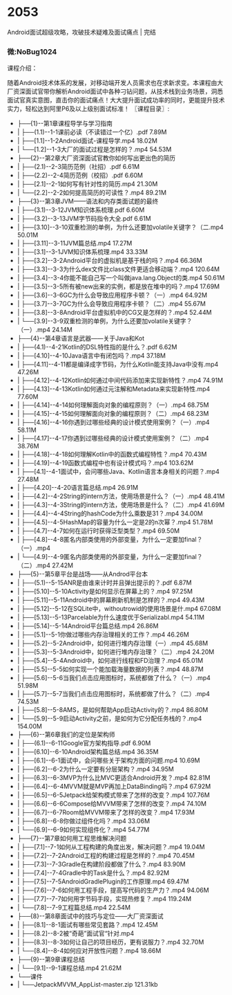 # 2053
Android面试超级攻略，攻破技术疑难及面试痛点 | 完结
### 微:NoBug1024 


课程介绍：

随着Android技术体系的发展，对移动端开发人员需求也在求新求变。本课程由大厂资深面试官带你解析Android面试中各种刁钻问题，从技术栈到业务场景，洞悉面试官真实意图，直击你的面试痛点！大大提升面试成功率的同时，更能提升技术实力，轻松达到阿里P6及以上级别面试标准！
〖课程目录〗:

- ├──{1}--第1章课程导学与学习指南  
- |   ├──(1.1)--1-1课前必读（不读错过一个亿）.pdf  7.89M
- |   ├──[1.1]--1-2Android面试-课程导学.mp4  18.02M
- |   └──[1.2]--1-3大厂的面试过程是怎样的？.mp4  54.53M
- ├──{2}--第2章大厂资深面试官教你如何写出更出色的简历  
- |   ├──(2.1)--2-3简历范例（社招）.pdf  6.61M
- |   ├──(2.2)--2-4简历范例（校招）.pdf  6.60M
- |   ├──[2.1]--2-1如何写有针对性的简历.mp4  21.30M
- |   └──[2.2]--2-2如何提高简历的可读性？.mp4  89.21M
- ├──{3}--第3章JVM&mdash;&mdash;语法和内存类面试题的最终  
- |   ├──(3.1)--3-12JVM知识体系梳理.pdf  6.60M
- |   ├──(3.2)--3-13JVM字节码指令大全.pdf  6.61M
- |   ├──[3.10]--3-10双重检测的单例，为什么还要加volatile关键字？（二.mp4  50.01M
- |   ├──[3.11]--3-11JVM篇总结.mp4  17.27M
- |   ├──[3.1]--3-1JVM知识体系梳理.mp4  33.33M
- |   ├──[3.2]--3-2Android平台的虚拟机是基于栈的吗？.mp4  66.36M
- |   ├──[3.3]--3-3为什么dex文件比class文件更适合移动端？.mp4  120.64M
- |   ├──[3.4]--3-4你能不能自己写一个叫做java.lang.Object的类.mp4  50.61M
- |   ├──[3.5]--3-5所有被new出来的实例，都是放在堆中的吗？.mp4  17.69M
- |   ├──[3.6]--3-6GC为什么会导致应用程序卡顿？（一）.mp4  64.92M
- |   ├──[3.7]--3-7GC为什么会导致应用程序卡顿？（二）.mp4  55.67M
- |   ├──[3.8]--3-8Android平台虚拟机中的CG又是怎样的？.mp4  52.44M
- |   └──[3.9]--3-9双重检测的单例，为什么还要加volatile关键字？（一）.mp4  24.14M
- ├──{4}--第4章语言是武器&mdash;&mdash;关于Java和Kot  
- |   ├──(4.1)--4-21Kotlin的DSL特性指的是什么？.pdf  6.62M
- |   ├──[4.10]--4-10Java语言中有闭包吗？.mp4  37.18M
- |   ├──[4.11]--4-11都是编译成字节码，为什么Kotlin能支持Java中没有.mp4  47.26M
- |   ├──[4.12]--4-12Kotlin如何通过中间代码添加来实现新特性？.mp4  74.91M
- |   ├──[4.13]--4-13Kotlin如何通过元注解和Metadata来实现新特性.mp4  77.60M
- |   ├──[4.14]--4-14如何理解面向对象的编程原则？（一）.mp4  68.75M
- |   ├──[4.15]--4-15如何理解面向对象的编程原则？（二）.mp4  68.23M
- |   ├──[4.16]--4-16你遇到过哪些经典的设计模式使用案例？（一）.mp4  58.11M
- |   ├──[4.17]--4-17你遇到过哪些经典的设计模式使用案例？（二）.mp4  38.76M
- |   ├──[4.18]--4-18如何理解Kotlin中的函数式编程特性？.mp4  70.43M
- |   ├──[4.19]--4-19函数式编程中也有设计模式吗？.mp4  103.62M
- |   ├──[4.1]--4-1面试中，会问哪些Java、Kotlin语言本身相关的问题？.mp4  27.48M
- |   ├──[4.20]--4-20语言篇总结.mp4  26.91M
- |   ├──[4.2]--4-2String的intern方法，使用场景是什么？（一）.mp4  48.41M
- |   ├──[4.3]--4-3String的intern方法，使用场景是什么？（二）.mp4  41.69M
- |   ├──[4.4]--4-4String的hashCode为什么乘数是31？.mp4  34.00M
- |   ├──[4.5]--4-5HashMap的容量为什么一定是2的n次幂？.mp4  51.78M
- |   ├──[4.7]--4-7如何在运行时获得泛型类型？.mp4  69.50M
- |   ├──[4.8]--4-8匿名内部类使用的外部变量，为什么一定要加final？（一）.mp4  
- |   └──[4.9]--4-9匿名内部类使用的外部变量，为什么一定要加final？（二）.mp4  27.42M
- ├──{5}--第5章平台是战场&mdash;&mdash;从Androd平台本  
- |   ├──(5.1)--5-15ANR是由谁来计时并且弹出提示的？.pdf  6.87M
- |   ├──[5.10]--5-10Activity是如何显示在屏幕上的？.mp4  97.25M
- |   ├──[5.11]--5-11Android中的屏幕刷新机制是怎样的？.mp4  49.43M
- |   ├──[5.12]--5-12在SQLite中，withoutrowid的使用场景是什.mp4  67.08M
- |   ├──[5.13]--5-13Parcelable为什么速度优于Serializabl.mp4  54.11M
- |   ├──[5.14]--5-14Android平台篇总结.mp4  26.86M
- |   ├──[5.1]--5-1你做过哪些内存治理相关的工作？.mp4  46.26M
- |   ├──[5.2]--5-2Android中，如何进行堆内存治理（一）.mp4  45.68M
- |   ├──[5.3]--5-3Android中，如何进行堆内存治理？（二）.mp4  24.20M
- |   ├──[5.4]--5-4Android中，如何进行线程和FD治理？.mp4  65.01M
- |   ├──[5.5]--5-5如何实现一个能加载海量数据的列表？.mp4  48.87M
- |   ├──[5.6]--5-6当我们点击应用图标时，系统都做了什么？（一）.mp4  51.98M
- |   ├──[5.7]--5-7当我们点击应用图标时，系统都做了什么？（二）.mp4  74.53M
- |   ├──[5.8]--5-8AMS，是如何帮助App启动Activity的？.mp4  86.80M
- |   └──[5.9]--5-9启动Activity之前，是如何为它分配任务栈的？.mp4  154.00M
- ├──{6}--第6章我们的定位是架构师  
- |   ├──(6.1)--6-11Google官方架构指导.pdf  6.90M
- |   ├──[6.10]--6-10Android架构篇总结.mp4  36.35M
- |   ├──[6.1]--6-1面试中，会问哪些关于架构方面的问题.mp4  10.69M
- |   ├──[6.2]--6-2为什么一定要有分层架构？.mp4  34.95M
- |   ├──[6.3]--6-3MVP为什么比MVC更适合Android开发？.mp4  82.81M
- |   ├──[6.4]--6-4MVVM就是MVP再加上DataBinding吗？.mp4  67.92M
- |   ├──[6.5]--6-5Jetpack给架构模式带来了怎样的改变？.mp4  107.76M
- |   ├──[6.6]--6-6Compose给MVVM带来了怎样的改变？.mp4  74.10M
- |   ├──[6.7]--6-7Room给MVVM带来了怎样的改变？.mp4  17.93M
- |   ├──[6.8]--6-8你做过组件化吗？.mp4  33.06M
- |   └──[6.9]--6-9如何实现组件化？.mp4  54.77M
- ├──{7}--第7章如何用工程思维解决问题  
- |   ├──[7.1]--7-1如何从工程构建的角度出发，解决问题？.mp4  19.04M
- |   ├──[7.2]--7-2Android工程的构建过程是怎样的？.mp4  70.45M
- |   ├──[7.3]--7-3Gradle在构建阶段都做了什么？.mp4  83.90M
- |   ├──[7.4]--7-4Gradle中的Task是什么？.mp4  82.92M
- |   ├──[7.5]--7-5AndroidGradlePlugin的工作原理.mp4  69.47M
- |   ├──[7.6]--7-6如何用工程手段，提高写代码的生产力？.mp4  94.06M
- |   ├──[7.7]--7-7如何用字节码手段，实现热修复？.mp4  119.24M
- |   └──[7.8]--7-9工程篇总结.mp4  22.54M
- ├──{8}--第8章面试中的技巧与定位&mdash;&mdash;大厂资深面试  
- |   ├──[8.1]--8-1面试有哪些常见套路？.mp4  12.45M
- |   ├──[8.2]--8-2被&ldquo;奇葩&rdquo;面试官&ldquo;针对.mp4  
- |   ├──[8.3]--8-3如何让自己的项目经历，更有说服力？.mp4  32.70M
- |   └──[8.4]--8-4如何应对开放性问题？.mp4  18.66M
- ├──{9}--第9章课程总结  
- |   └──[9.1]--9-1课程总结.mp4  21.62M
- └──课件  
- |   └──JetpackMVVM_AppList-master.zip  121.31kb

